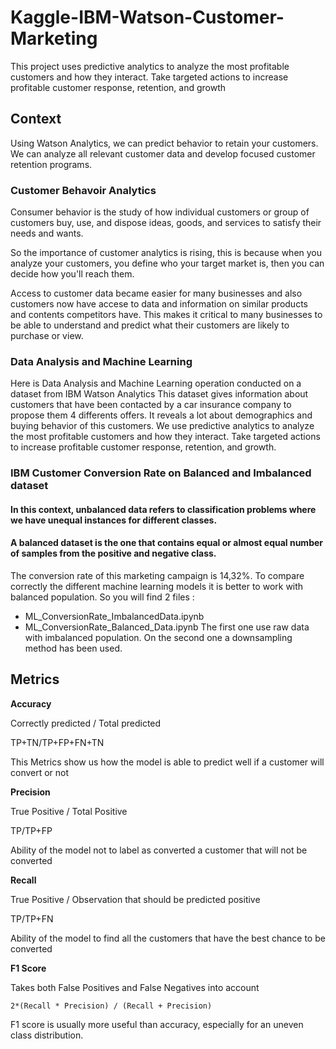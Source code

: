 # Kaggle-IBM-Watson-Customer-Marketing
This project uses predictive analytics to analyze the most profitable customers and how they interact. Take targeted actions to increase profitable customer response, retention, and growth

## Context
Using Watson Analytics, we can predict behavior to retain your customers. We can analyze all relevant customer data and develop focused customer retention programs.

### Customer Behavoir Analytics

Consumer behavior is the study of how individual customers or group of customers buy, use, and dispose ideas, goods, and services to satisfy their needs and wants.

So the importance of customer analytics is rising, this is because when you analyze your customers, you define who your target market is, then you can decide how you'll reach them.

Access to customer data became easier for many businesses and also customers now have accese to data  and information on similar products and contents competitors have. This makes it critical to many businesses to be able to understand and predict what their customers are likely to purchase or view.

### Data Analysis and Machine Learning
Here is Data Analysis and Machine Learning operation conducted on a dataset from IBM Watson Analytics
This dataset gives information about customers that have been contacted by a car insurance company to propose them 4 differents offers. It reveals a lot about demographics and buying behavior of this customers.
We use predictive analytics to analyze the most profitable customers and how they interact. Take targeted actions to increase profitable customer response, retention, and growth.

### IBM Customer Conversion Rate on Balanced and Imbalanced dataset
#### In this context, unbalanced data refers to classification problems where we have unequal instances for different classes.
#### A balanced dataset is the one that contains equal or almost equal number of samples from the positive and negative class.
The conversion rate of this marketing campaign is 14,32%.
To compare correctly the different machine learning models it is better to work with balanced population.
So you will find 2 files :
* ML_ConversionRate_ImbalancedData.ipynb
* ML_ConversionRate_Balanced_Data.ipynb
The first one use raw data with imbalanced population. On the second one a downsampling method has been used.


## Metrics

**Accuracy**

Correctly predicted  / Total predicted

TP+TN/TP+FP+FN+TN

This Metrics show us how the model is able to predict well if a customer will convert or not


**Precision**

True Positive / Total Positive

TP/TP+FP

Ability of the model not to label as converted a customer that will not be converted


**Recall**

True Positive / Observation that should be predicted positive

TP/TP+FN

Ability of the model to find all the customers that have the best chance to be converted


**F1 Score**

Takes both False Positives and False Negatives into account

`2*(Recall * Precision) / (Recall + Precision)`


F1 score is usually more useful than accuracy, especially for an uneven class distribution.